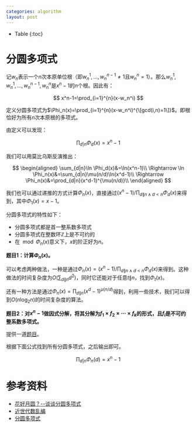 ```yaml
---
categories: algorithm
layout: post
---
```


- Table
{:toc}

# 分圆多项式

记$w_n$表示一个$n$次本原单位根（即$w_n^1,\ldots,w_n^{n-1}\neq 1$且$w_n^{n}=1$）。那么$w_n^1,w_n^1,\ldots,w_n^{n-1},w_n^n$是$x^n-1$的$n$个根。因此有：

$$
x^n-1=\prod_{i=1}^{n}(x-w_n^i)
$$

定义分圆多项式为$\Phi_n(x)=\prod_{i=1}^{n}(x-w_n^i)^{\[gcd(i,n)=1\]}$。即根恰好为所有$n$次本原根的多项式。

由定义可以发现：

$$
\prod_{d|n}\Phi_d(x)=x^n-1
$$

我们可以用莫比乌斯反演推出：

$$
\begin{aligned}
\sum_{d|n}\ln \Phi_d(x)&=\ln(x^n-1)\\
\Rightarrow \ln \Phi_n(x)&=\sum_{d|n}\mu(n/d)\ln(x^d-1)\\
\Rightarrow \Phi_n(x)&=\prod_{d|n}(x^d-1)^{\mu(n/d)}\\
\end{aligned}
$$

我们也可以通过递推的方式计算$\Phi_n(x)$，直接通过$(x^n-1)/\prod_{d\|n\land d<n}\Phi_d(x)$来得到，其中$\Phi_1(x)=x-1$。

分圆多项式的特性如下：

- 分圆多项式都是首一整系数多项式
- 分圆多项式在整数环$\mathbb{Z}$上是不可约的
- 在$\mod \Phi_n(x)$意义下，$x$的阶正好为$n$。 

**题目1：计算$\Phi_n(x)$。**

可以考虑两种做法，一种是通过$\Phi_n(x)=(x^n-1)/\prod_{d\|n\land d<n}\Phi_d(x)$来得到。这种做法的时间复杂度为$O(\sum_{d\|n}d^2)$，同时它还能对于任意$t\|n$，找到$\Phi_t(x)$。

还有一种方法是通过$\Phi_n(x)=\prod_{d\|n}(x^d-1)^{\mu(n/d)}$得到，利用一些技术，我们可以得到$O(n\log_2n)$的时间复杂度的算法。

**题目2：对$x^n-1$做因式分解，将其分解为$f_1\times f_2\times \cdots \times f_k$的形式，且$f_i$是不可约整系数多项式。**

提供一道[题目](https://www.luogu.com.cn/problem/P1520)。

根据下面公式找到所有分圆多项式，之后输出即可。

$$
\prod_{d|n}\Phi_n(d)=x^n-1
$$

# 参考资料

- [花好月圆？--谈谈分圆多项式](https://zhuanlan.zhihu.com/p/45223568)
- [近世代数乱编](https://www.luogu.com.cn/blog/command-block/jin-shi-dai-shuo-luan-bian)
- [分圆多项式](https://yhx-12243.github.io/OI-transit/memos/17.html)

